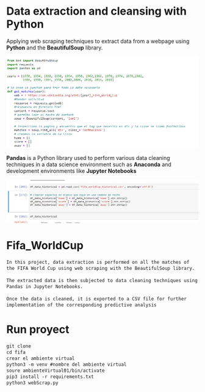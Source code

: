 # Data extraction and cleansing with Python

Applying web scraping techniques to extract data from a webpage using **Python** and the **BeautifulSoup** library.

![img](https://github.com/lufarapCode/lufarapCode/blob/main/img/img1.PNG)

**Pandas** is a Python library used to perform various data cleaning techniques in a data science environment such as **Anaconda** and development environments like **Jupyter Notebooks**

![img](https://github.com/lufarapCode/lufarapCode/blob/main/img/imag2.PNG)

# Fifa_WorldCup

```
In this project, data extraction is performed on all the matches of the FIFA World Cup using web scraping with the BeautifulSoup library.

The extracted data is then subjected to data cleaning techniques using Pandas in Jupyter Notebooks.

Once the data is cleaned, it is exported to a CSV file for further implementation of the corresponding predictive analysis
```

# Run proyect 
```
git clone
cd fifa
crear el ambiente virtual
python3 -m venv #nombre del ambiente virtual
soure ambienteVirtual01/bin/activate
pip3 install -r requirements.txt
python3 webScrap.py
```
